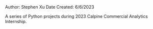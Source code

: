 Author: Stephen Xu
Date Created: 6/6/2023

A series of Python projects during 2023 Calpine Commercial Analytics Internship.
